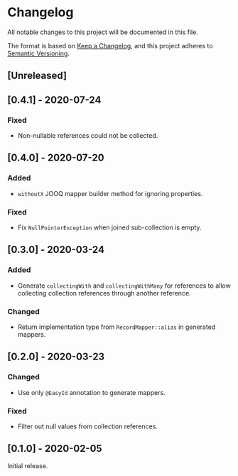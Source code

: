 # Changelog
All notable changes to this project will be documented in this file.

The format is based on [Keep a Changelog](https://keepachangelog.com/en/1.0.0/),
and this project adheres to [Semantic Versioning](https://semver.org/spec/v2.0.0.html).

## [Unreleased]

## [0.4.1] - 2020-07-24
### Fixed
- Non-nullable references could not be collected.

## [0.4.0] - 2020-07-20
### Added
- `withoutX` JOOQ mapper builder method for ignoring properties.

### Fixed
- Fix `NullPointerException` when joined sub-collection is empty.

## [0.3.0] - 2020-03-24
### Added
- Generate `collectingWith` and `collectingWithMany` for references to allow
collecting collection references through another reference.

### Changed
- Return implementation type from `RecordMapper::alias` in generated mappers.

## [0.2.0] - 2020-03-23
### Changed
- Use only `@EasyId` annotation to generate mappers.

### Fixed
- Filter out null values from collection references.

## [0.1.0] - 2020-02-05

Initial release.
